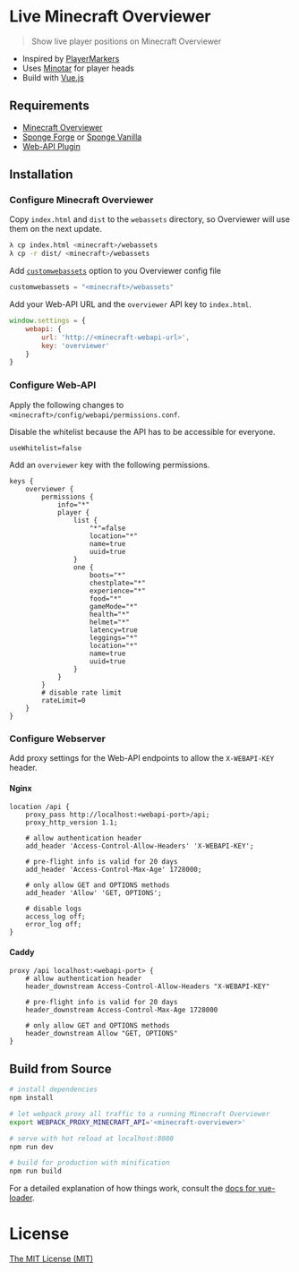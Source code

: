 # Live Minecraft Overviewer

> Show live player positions on Minecraft Overviewer

- Inspired by [PlayerMarkers](https://github.com/overviewer/Minecraft-Overviewer-Addons/tree/master/PlayerMarkers)
- Uses [Minotar](https://minotar.net) for player heads
- Build with [Vue.js](https://vuejs.org/)

## Requirements
- [Minecraft Overviewer](https://overviewer.org/)
- [Sponge Forge](https://www.spongepowered.org/downloads) or [Sponge Vanilla](https://www.spongepowered.org/downloads)
- [Web-API Plugin](https://ore.spongepowered.org/Valandur/Web-API)

## Installation

### Configure Minecraft Overviewer
Copy `index.html` and `dist` to the `webassets` directory, so Overviewer will use them on the next update.

```bash
λ cp index.html <minecraft>/webassets
λ cp -r dist/ <minecraft>/webassets
```

Add [`customwebassets`](http://docs.overviewer.org/en/latest/config/#custom-web-assets) option to you Overviewer config file
```python
customwebassets = "<minecraft>/webassets"
```

Add your Web-API URL and the `overviewer` API key to `index.html`.
```js
window.settings = {
    webapi: {
        url: 'http://<minecraft-webapi-url>',
        key: 'overviewer'
    }
}
```
### Configure Web-API
Apply the following changes to `<minecraft>/config/webapi/permissions.conf`.

Disable the whitelist because the API has to be accessible for everyone.
```hocon
useWhitelist=false
```

Add an `overviewer` key with the following permissions.
```hocon
keys {
    overviewer {
        permissions {
            info="*"
            player {
                list {
                    "*"=false
                    location="*"
                    name=true
                    uuid=true
                }
                one {
                    boots="*"
                    chestplate="*"
                    experience="*"
                    food="*"
                    gameMode="*"
                    health="*"
                    helmet="*"
                    latency=true
                    leggings="*"
                    location="*"
                    name=true
                    uuid=true
                }
            }
        }
        # disable rate limit
        rateLimit=0
    }
}
```

### Configure Webserver
Add proxy settings for the Web-API endpoints to allow the `X-WEBAPI-KEY` header.
#### Nginx
```nginx
location /api {
    proxy_pass http://localhost:<webapi-port>/api;
    proxy_http_version 1.1;

    # allow authentication header
    add_header 'Access-Control-Allow-Headers' 'X-WEBAPI-KEY';

    # pre-flight info is valid for 20 days
    add_header 'Access-Control-Max-Age' 1728000;

    # only allow GET and OPTIONS methods
    add_header 'Allow' 'GET, OPTIONS';

    # disable logs
    access_log off;
    error_log off;
}
```
#### Caddy
```caddyfile
proxy /api localhost:<webapi-port> {
    # allow authentication header
    header_downstream Access-Control-Allow-Headers "X-WEBAPI-KEY"

    # pre-flight info is valid for 20 days
    header_downstream Access-Control-Max-Age 1728000

    # only allow GET and OPTIONS methods
    header_downstream Allow "GET, OPTIONS"
}
```

## Build from Source
``` bash
# install dependencies
npm install

# let webpack proxy all traffic to a running Minecraft Overviewer
export WEBPACK_PROXY_MINECRAFT_API='<minecraft-overviewer>'

# serve with hot reload at localhost:8080
npm run dev

# build for production with minification
npm run build
```

For a detailed explanation of how things work, consult the [docs for vue-loader](https://vue-loader.vuejs.org/en/).

# License
[The MIT License (MIT)](http://r15ch13.mit-license.org/)

